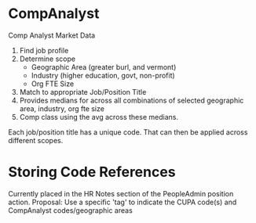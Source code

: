 # CompAnalyst

Comp Analyst Market Data
1. Find job profile
2. Determine scope
	- Geographic Area (greater burl, and vermont)
	- Industry (higher education, govt, non-profit)
	- Org FTE Size
3. Match to appropriate Job/Position Title 
4. Provides medians for across all combinations of selected geographic area, industry, org fte size
5. Comp class using the avg across these medians.

Each job/position title has a unique code. That can then be applied across different scopes.
# Storing Code References
Currently placed in the HR Notes section of the PeopleAdmin position action.
Proposal: Use a  specific 'tag' to indicate the CUPA code(s) and CompAnalyst codes/geographic areas
